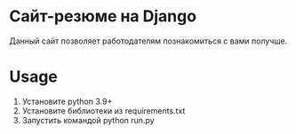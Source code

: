 # Cайт-резюме на Django

Данный сайт позволяет работодателям познакомиться с вами получше. 

# Usage

1. Установите python 3.9+
2. Установите библиотеки из requirements.txt
3. Запустить командой python run.py